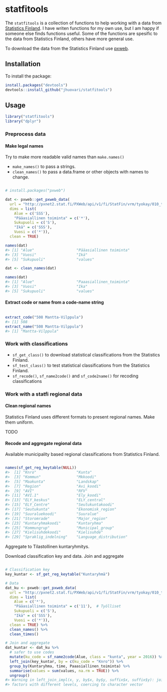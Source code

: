 <!-- README.md is generated from README.Rmd. Please edit that file -->
statfitools
===========

The `statfitools` is a collection of functions to help working with a data from [Statistics Finland](http://tilastokeskus.fi). I have writen functions for my own use, but I am happy if someone else finds functions useful. Some of the functions are spesific to the data from Statistics Finland, others have more general use.

To download the data from the Statistics Finland use [pxweb](https://github.com/rOpenGov/pxweb).

Installation
------------

To install the package:

``` r
install.packages("devtools")
devtools::install_github("jhuovari/statfitools")
```

Usage
-----

``` r
library("statfitools")
library("dplyr")
```

### Preprocess data

#### Make legal names

Try to make more readable valid names than `make.names()`

-   `make_names()` to pass a strings.
-   `clean_names()` to pass a data.frame or other objects with names to change.

``` r

# install.packages("pxweb")

dat <- pxweb::get_pxweb_data(
  url = "http://pxnet2.stat.fi/PXWeb/api/v1/fi/StatFin/vrm/tyokay/010_tyokay_tau_101.px",
  dims = list(
    Alue = c('SSS'),
    "Pääasiallinen toiminta" = c('*'),
    Sukupuoli = c('S'),
    "Ikä" = c('SSS'),
    Vuosi = c('*')),
  clean = TRUE)

names(dat)
#> [1] "Alue"                   "Pääasiallinen toiminta"
#> [3] "Vuosi"                  "Ikä"                   
#> [5] "Sukupuoli"              "values"

dat <- clean_names(dat)

names(dat)
#> [1] "Alue"                   "Paaasiallinen_toiminta"
#> [3] "Vuosi"                  "Ika"                   
#> [5] "Sukupuoli"              "values"
```

#### Extract code or name from a code-name string

``` r

extract_code("508 Mantta-Vilppula")
#> [1] 508
extract_name("508 Mantta-Vilppula")
#> [1] "Mantta-Vilppula"
```

### Work with classifications

-   `sf_get_class()` to download statistical classifications from the Statistics Finland.
-   `sf_test_class()` to test statistical classifications from the Statistics Finland.
-   `sf_recode()`, `sf_name2code()` and `sf_code2name()` for recoding classifications

### Work with a statfi regional data

#### Clean regional names

Statistics Finland uses different formats to present regional names. Make them uniform.

TODO

#### Recode and aggregate regional data

Available municipality based regional classifications from Statistics Finland.

``` r

names(sf_get_reg_keytable(NULL))
#>  [1] "Knro"                  "Kunta"                
#>  [3] "Kommun"                "Mkkoodi"              
#>  [5] "Maakunta"              "Landskap"             
#>  [7] "Region"                "Avi_koodi"            
#>  [9] "AVI"                   "RFV"                  
#> [11] "AVI.1"                 "Ely_koodi"            
#> [13] "ELY_keskus"            "ELY_central"          
#> [15] "ELY_Centre"            "Seutukuntakoodi"      
#> [17] "Seutukunta"            "Ekonomisk_region"     
#> [19] "Suuraluekoodi"         "Suuralue"             
#> [21] "Storomrade"            "Major_region"         
#> [23] "Kuntaryhmakoodi"       "Kuntaryhma"           
#> [25] "Kommungrup"            "Municipal_group"      
#> [27] "Kielisuhdekoodi"       "Kielisuhde"           
#> [29] "Spraklig_indelning"    "Language_distribution"
```

Aggregate to Tilastollinen kuntaryhmitys.

Download classification key and data. Join and aggregate

``` r

# Classification key
key_kuntar <- sf_get_reg_keytable("Kuntaryhmä")

# Data
dat_ku <- pxweb::get_pxweb_data(
  url = "http://pxnet2.stat.fi/PXWeb/api/v1/fi/StatFin/vrm/tyokay/010_tyokay_tau_101.px",
  dims = list(
    Alue = c('*'),
    "Pääasiallinen toiminta" = c('11'),  # Työlliset
    Sukupuoli = c('S'),
    "Ikä" = c('SSS'),
    Vuosi = c('*')),
  clean = TRUE) %>% 
  clean_names() %>% 
  clean_times()

# Join and aggregate
dat_kuntar <- dat_ku %>% 
  # safer to use codes
  mutate(ku_code = sf_name2code(Alue, class = "kunta", year = 2016)) %>%   
  left_join(key_kuntar, by = c(ku_code = "Knro")) %>% 
  group_by(Kuntaryhma, time, Paaasiallinen_toiminta) %>% 
  summarise(values = sum(values, na.rm = TRUE)) %>% 
  ungroup()
#> Warning in left_join_impl(x, y, by$x, by$y, suffix$x, suffix$y): joining
#> factors with different levels, coercing to character vector
```
